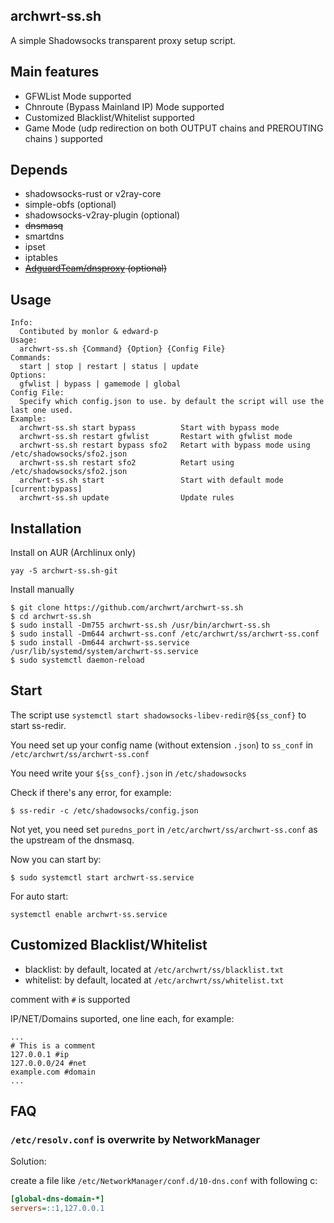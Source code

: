 archwrt-ss.sh
---

A simple Shadowsocks transparent proxy setup script.

## Main features

* GFWList Mode supported
* Chnroute (Bypass Mainland IP) Mode supported
* Customized Blacklist/Whitelist supported
* Game Mode (udp redirection on both OUTPUT chains and PREROUTING chains ) supported

## Depends

* shadowsocks-rust or v2ray-core
* simple-obfs (optional)
* shadowsocks-v2ray-plugin (optional)
* ~~dnsmasq~~
* smartdns
* ipset
* iptables
* ~~[AdguardTeam/dnsproxy](https://github.com/AdguardTeam/dnsproxy) (optional)~~



## Usage

```
Info:
  Contibuted by monlor & edward-p
Usage:
  archwrt-ss.sh {Command} {Option} {Config File}
Commands:
  start | stop | restart | status | update
Options:
  gfwlist | bypass | gamemode | global
Config File:
  Specify which config.json to use. by default the script will use the last one used.
Example:
  archwrt-ss.sh start bypass          Start with bypass mode
  archwrt-ss.sh restart gfwlist       Restart with gfwlist mode
  archwrt-ss.sh restart bypass sfo2   Retart with bypass mode using /etc/shadowsocks/sfo2.json
  archwrt-ss.sh restart sfo2          Retart using /etc/shadowsocks/sfo2.json
  archwrt-ss.sh start                 Start with default mode [current:bypass]
  archwrt-ss.sh update                Update rules

```

## Installation

Install on AUR (Archlinux only)

```
yay -S archwrt-ss.sh-git
```

Install manually

```
$ git clone https://github.com/archwrt/archwrt-ss.sh
$ cd archwrt-ss.sh
$ sudo install -Dm755 archwrt-ss.sh /usr/bin/archwrt-ss.sh
$ sudo install -Dm644 archwrt-ss.conf /etc/archwrt/ss/archwrt-ss.conf
$ sudo install -Dm644 archwrt-ss.service /usr/lib/systemd/system/archwrt-ss.service
$ sudo systemctl daemon-reload
```

## Start

The script use `systemctl start shadowsocks-libev-redir@${ss_conf}` to start ss-redir.

You need set up your config name (without extension `.json`) to `ss_conf` in `/etc/archwrt/ss/archwrt-ss.conf`

You need write your `${ss_conf}.json` in `/etc/shadowsocks`

Check if there's any error, for example:

```
$ ss-redir -c /etc/shadowsocks/config.json
```

Not yet, you need set `puredns_port` in `/etc/archwrt/ss/archwrt-ss.conf` as the upstream of the dnsmasq.

Now you can start by:

```
$ sudo systemctl start archwrt-ss.service
```

For auto start:

```
systemctl enable archwrt-ss.service
```

## Customized Blacklist/Whitelist

- blacklist: by default, located at `/etc/archwrt/ss/blacklist.txt` 
- whitelist: by default, located at `/etc/archwrt/ss/whitelist.txt` 

comment with `#` is supported

IP/NET/Domains suported, one line each, for example:

```
...
# This is a comment
127.0.0.1 #ip
127.0.0.0/24 #net
example.com #domain
...
```

## FAQ
### `/etc/resolv.conf` is overwrite by NetworkManager
Solution:

create a file like `/etc/NetworkManager/conf.d/10-dns.conf` with following c:

``` ini
[global-dns-domain-*]
servers=::1,127.0.0.1
```
